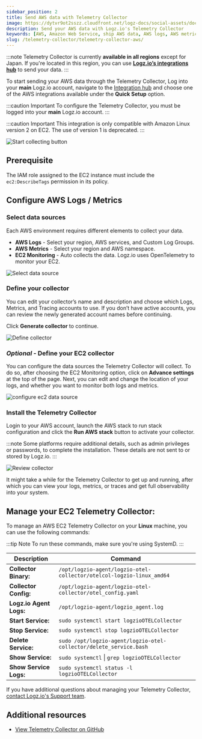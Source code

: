 ```yaml
---
sidebar_position: 2
title: Send AWS data with Telemetry Collector
image: https://dytvr9ot2sszz.cloudfront.net/logz-docs/social-assets/docs-social.jpg
description: Send your AWS data with Logz.io's Telemetry Collector
keywords: [AWS, Amazon Web Service, ship AWS data, AWS logs, AWS metrics, AWS tracing]
slug: /telemetry-collector/telemetry-collector-aws/
---
```


:::note
Telemetry Collector is currently **available in all regions** except for Japan. If you're located in this region, you can use **[Logz.io’s integrations hub](https://app.logz.io/#/dashboard/integrations/collectors)** to send your data.
:::

To start sending your AWS data through the Telemetry Collector, Log into your **main** Logz.io account, navigate to the [Integration hub](https://app.logz.io/#/dashboard/integrations/collectors) and choose one of the AWS integrations available under the **Quick Setup** option.


:::caution Important
To configure the Telemetry Collector, you must be logged into your **main** Logz.io account.
:::

:::caution Important
This integration is only compatible with Amazon Linux version 2 on EC2. The use of version 1 is deprecated.
:::

![Start collecting button](https://dytvr9ot2sszz.cloudfront.net/logz-docs/telemetry-agent/shippers-aws-apr24.png)

## Prerequisite

The IAM role assigned to the EC2 instance must include the `ec2:DescribeTags` permission in its policy.

## Configure AWS Logs / Metrics

### Select data sources

Each AWS environment requires different elements to collect your data.

* **AWS Logs** - Select your region, AWS services, and Custom Log Groups.
* **AWS Metrics** - Select your region and AWS namespace.
* **EC2 Monitoring** - Auto collects the data. Logz.io uses OpenTelemetry to monitor your EC2.

![Select data source](https://dytvr9ot2sszz.cloudfront.net/logz-docs/telemetry-agent/collector-data-sources-dec.png)


<!--
### Select your environment

Select the AWS platform and the relevant sub-type through which you want to send your data.

![Select platform](https://dytvr9ot2sszz.cloudfront.net/logz-docs/telemetry-agent/collector-main-aws-sep.png)
-->

### Define your collector

You can edit your collector’s name and description and choose which Logs, Metrics, and Tracing accounts to use. If you don’t have active accounts, you can review the newly generated account names before continuing.

Click **Generate collector** to continue.

![Define collector](https://dytvr9ot2sszz.cloudfront.net/logz-docs/telemetry-agent/finalize-telemetry-dec.png)


### _Optional_ - Define your EC2 collector

You can configure the data sources the Telemetry Collector will collect. To do so, after choosing the EC2 Monitoring option, click on **Advance settings** at the top of the page. Next, you can edit and change the location of your logs, and whether you want to monitor both logs and metrics. 


![configure ec2 data source](https://dytvr9ot2sszz.cloudfront.net/logz-docs/telemetry-agent/ec2-configure-dec.png)


### Install the Telemetry Collector


Login to your AWS account, launch the AWS stack to run stack configuration and click the **Run AWS stack** button to activate your collector. 

:::note
Some platforms require additional details, such as admin privileges or passwords, to complete the installation. These details are not sent to or stored by Logz.io.
:::

![Review collector](https://dytvr9ot2sszz.cloudfront.net/logz-docs/telemetry-agent/activate-aws-sep.png)

It might take a while for the Telemetry Collector to get up and running, after which you can view your logs, metrics, or traces and get full observability into your system.

## Manage your EC2 Telemetry Collector:

To manage an AWS EC2 Telemetry Collector on your **Linux** machine, you can use the following commands:

:::tip Note
To run these commands, make sure you're using SystemD.
:::

|Description|Command|
|--|--|
|**Collector Binary:** |`/opt/logzio-agent/logzio-otel-collector/otelcol-logzio-linux_amd64`|
|**Collector Config:**|`/opt/logzio-agent/logzio-otel-collector/otel_config.yaml`|
|**Logz.io Agent Logs:** |`/opt/logzio-agent/logzio_agent.log`|
|**Start Service:** |`sudo systemctl start logzioOTELCollector`|
|**Stop Service:** |`sudo systemctl stop logzioOTELCollector`|
|**Delete Service:** |`sudo /opt/logzio-agent/logzio-otel-collector/delete_service.bash`|
|**Show Service:** |`sudo systemctl` &#124; `grep logzioOTELCollector`|
|**Show Service Logs:** |`sudo systemctl status -l logzioOTELCollector`|


If you have additional questions about managing your Telemetry Collector, [contact Logz.io's Support team](mailto:help@logz.io).


## Additional resources

* [View Telemetry Collector on GitHub](https://github.com/logzio/logzio-agent-manifest)